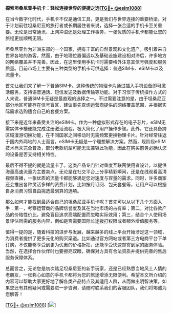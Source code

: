 **探索坦桑尼亚手机卡：轻松连接世界的便捷之选[[TG💪+ @esim1088](https://t.me/s/esim1088)]**

在当今数字化时代，手机卡不仅是通信工具，更是我们与世界连接的重要桥梁。对于计划前往坦桑尼亚的旅行者或长期居住者来说，选择一张合适的手机卡至关重要。无论是日常通讯、上网冲浪还是处理工作事务，一张优质的手机卡都能让您的旅程更加顺畅无阻。

坦桑尼亚作为非洲东部的一个国家，拥有丰富的自然景观和文化遗产，吸引着来自世界各地的游客。然而，由于地理位置偏远以及基础设施建设相对滞后，许多地方的网络覆盖并不完善。因此，在这里使用手机卡时需要格外注意其信号强度和服务质量。目前市场上主要有三种类型的手机卡可供选择：普通SIM卡、eSIM卡以及流量卡。

首先让我们来了解一下普通SIM卡。这种传统的物理卡片通过插入手机设备即可激活服务，支持语音通话、短信发送及数据传输等功能。对于习惯于传统操作方式的人来说，普通SIM卡无疑是最直观的选择之一。不过需要注意的是，由于坦桑尼亚部分地区可能存在信号盲区，建议事先查询运营商提供的网络覆盖范围，并根据实际需求选购适合自己的套餐方案。

接下来是近年来备受关注的eSIM卡。作为一种虚拟形式存在的电子芯片，eSIM无需实体卡槽便能完成注册激活流程，极大简化了用户操作步骤。此外，它还具备跨区域漫游切换功能，在不同国家之间移动时无需频繁更换物理卡片。针对经常往返于国内外两地的人士而言，eSIM卡无疑是一个理想解决方案。然而，现阶段eSIM技术尚未完全普及，部分老款机型可能无法兼容此功能，因此在购买前务必确认您的设备是否支持相关特性。

最后不得不提的就是流量卡了。这类产品专门针对重度互联网使用者设计，以提供海量高速流量为主要卖点。无论是在社交平台上分享精彩瞬间，还是在线观看高清视频直播，一张优质的流量卡都能够满足您对速度与容量的需求。同时，许多商家还会推出各种灵活多样的资费计划，比如按月订阅、包天套餐等，让用户可以根据自身消费习惯自由挑选最划算的选项。

那么如何才能找到最适合自己的坦桑尼亚手机卡呢？首先可以从以下几个方面入手：第一，考察运营商的品牌信誉度及其在当地市场的占有率；第二，对比各款产品的价格性价比，避免盲目追求高端配置而忽略实际效用；第三，结合个人使用场景评估所需的服务内容，例如是否需要国际长途拨打权限或者额外增值服务等。

值得一提的是，随着科技的进步与发展，越来越多的线上平台开始涉足这一领域，为消费者提供了更多元化的购买渠道。比如通过官方网站或者第三方电商平台下单订购，不仅能够享受到更为优惠的价格折扣，还能享受快速邮寄到家的服务体验。当然，在选择合作伙伴时也要擦亮双眼，确保对方具有合法资质并提供完善的售后服务保障体系。

总而言之，无论您是初次踏足坦桑尼亚的新手玩家，还是已经熟悉当地风土人情的老朋友，一张称心如意的手机卡都将为您的旅途增添无限便利。希望本文所介绍的内容可以帮助大家更好地了解各类产品特点及其适用人群，从而做出明智决策。如果您还有其他疑问或需要进一步咨询，请随时联系我们的客服团队，我们将竭诚为您解答！

[[TG💪+ @esim1088](https://t.me/s/esim1088)] [![](https://i.postimg.cc/4NQfJmqS/Snipaste-2025-05-13-00-14-12.png)]
